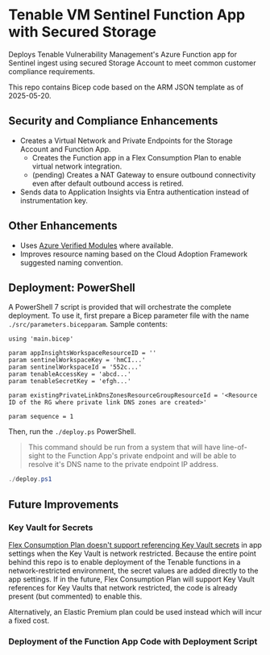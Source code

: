 # Tenable VM Sentinel Function App with Secured Storage

Deploys Tenable Vulnerability Management's Azure Function app for Sentinel ingest using secured Storage Account to meet common customer compliance requirements.

This repo contains Bicep code based on the ARM JSON template as of 2025-05-20.

## Security and Compliance Enhancements

- Creates a Virtual Network and Private Endpoints for the Storage Account and Function App.
  - Creates the Function app in a Flex Consumption Plan to enable virtual network integration.
  - (pending) Creates a NAT Gateway to ensure outbound connectivity even after default outbound access is retired.
- Sends data to Application Insights via Entra authentication instead of instrumentation key.

## Other Enhancements

- Uses [Azure Verified Modules](https://aka.ms/AVM) where available.
- Improves resource naming based on the Cloud Adoption Framework suggested naming convention.

## Deployment: PowerShell

A PowerShell 7 script is provided that will orchestrate the complete deployment. To use it, first prepare a Bicep parameter file with the name `./src/parameters.bicepparam`. Sample contents:

```bicep
using 'main.bicep'

param appInsightsWorkspaceResourceID = ''
param sentinelWorkspaceKey = 'hmCI...'
param sentinelWorkspaceId = '552c...'
param tenableAccessKey = 'abcd...'
param tenableSecretKey = 'efgh...'

param existingPrivateLinkDnsZonesResourceGroupResourceId = '<Resource ID of the RG where private link DNS zones are created>'

param sequence = 1
```

Then, run the `./deploy.ps` PowerShell.

> This command should be run from a system that will have line-of-sight to the Function App's private endpoint and will be able to resolve it's DNS name to the private endpoint IP address.

```PowerShell
./deploy.ps1
```

## Future Improvements

### Key Vault for Secrets

[Flex Consumption Plan doesn't support referencing Key Vault secrets](https://learn.microsoft.com/azure/azure-functions/flex-consumption-plan#:~:text=Key%20Vault%20and%20App%20Configuration%20References) in app settings when the Key Vault is network restricted. Because the entire point behind this repo is to enable deployment of the Tenable functions in a network-restricted environment, the secret values are added directly to the app settings. If in the future, Flex Consumption Plan will support Key Vault references for Key Vaults that network restricted, the code is already present (but commented) to enable this.

Alternatively, an Elastic Premium plan could be used instead which will incur a fixed cost.

### Deployment of the Function App Code with Deployment Script

